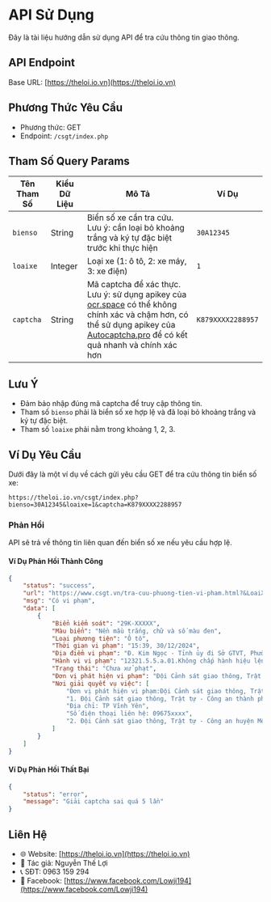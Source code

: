 # API Sử Dụng

Đây là tài liệu hướng dẫn sử dụng API để tra cứu thông tin giao thông.

## API Endpoint

Base URL: [https://theloi.io.vn](https://theloi.io.vn)

## Phương Thức Yêu Cầu

- Phương thức: GET
- Endpoint: `/csgt/index.php`

## Tham Số Query Params

| Tên Tham Số | Kiểu Dữ Liệu | Mô Tả | Ví Dụ |
|-------------|--------------|-------|-------|
| `bienso`    | String       | Biển số xe cần tra cứu. Lưu ý: cần loại bỏ khoảng trắng và ký tự đặc biệt trước khi thực hiện | `30A12345` |
| `loaixe`    | Integer      | Loại xe (1: ô tô, 2: xe máy, 3: xe điện) | `1` |
| `captcha`   | String       | Mã captcha để xác thực. Lưu ý: sử dụng apikey của [ocr.space](https://ocr.space/OCRAPI) có thể không chính xác và chậm hơn, có thể sử dụng apikey của [Autocaptcha.pro](https://autocaptcha.pro) để có kết quả nhanh và chính xác hơn | `K879XXXX2288957` |

## Lưu Ý

- Đảm bảo nhập đúng mã captcha để truy cập thông tin.
- Tham số `bienso` phải là biển số xe hợp lệ và đã loại bỏ khoảng trắng và ký tự đặc biệt.
- Tham số `loaixe` phải nằm trong khoảng 1, 2, 3.

## Ví Dụ Yêu Cầu

Dưới đây là một ví dụ về cách gửi yêu cầu GET để tra cứu thông tin biển số xe:

```
https://theloi.io.vn/csgt/index.php?bienso=30A12345&loaixe=1&captcha=K879XXXX2288957
```

### Phản Hồi

API sẽ trả về thông tin liên quan đến biển số xe nếu yêu cầu hợp lệ.

#### Ví Dụ Phản Hồi Thành Công

```json
{
    "status": "success",
    "url": "https://www.csgt.vn/tra-cuu-phuong-tien-vi-pham.html?&LoaiXe=1&BienKiemSoat=29KXXXXX",
    "msg": "Có vi phạm",
    "data": [
        {
            "Biển kiểm soát": "29K-XXXXX",
            "Màu biển": "Nền mầu trắng, chữ và số màu đen",
            "Loại phương tiện": "Ô tô",
            "Thời gian vi phạm": "15:39, 30/12/2024",
            "Địa điểm vi phạm": "Đ. Kim Ngọc - Tỉnh ủy đi Sở GTVT, Phường Liên Bảo, Thành phố Vĩnh Yên, Tỉnh Vĩnh Phúc",
            "Hành vi vi phạm": "12321.5.5.a.01.Không chấp hành hiệu lệnh của đèn tín hiệu giao thông",
            "Trạng thái": "Chưa xử phạt",
            "Đơn vị phát hiện vi phạm": "Đội Cảnh sát giao thông, Trật tự - Công an thành phố Vĩnh Yên - Tỉnh Vĩnh Phúc",
            "Nơi giải quyết vụ việc": [
                "Đơn vị phát hiện vi phạm:Đội Cảnh sát giao thông, Trật tự - Công an thành phố Vĩnh Yên - Tỉnh Vĩnh Phúc",
                "1. Đội Cảnh sát giao thông, Trật tự - Công an thành phố Vĩnh Yên - Tỉnh Vĩnh Phúc",
                "Địa chỉ: TP Vĩnh Yên",
                "Số điện thoại liên hệ: 09675xxxx",
                "2. Đội Cảnh sát giao thông, Trật tự - Công an huyện Mê Linh - Thành phố Hà Nội"
            ]
        }
    ]
}
```

#### Ví Dụ Phản Hồi Thất Bại

```json
{
    "status": "error",
    "message": "Giải captcha sai quá 5 lần"
}
```

## Liên Hệ

- 🌐 Website: [https://theloi.io.vn](https://theloi.io.vn)
- 👤 Tác giả: Nguyễn Thế Lợi
- 📞 SĐT: 0963 159 294
- 👮 Facebook: [https://www.facebook.com/Lowji194](https://www.facebook.com/Lowji194)

